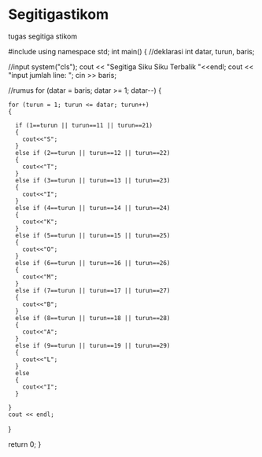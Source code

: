 # Segitigastikom
tugas segitiga stikom

#include <iostream>
using namespace std;
int main()
{
  //deklarasi
  int  datar, turun, baris;

  //input
  system("cls");
  cout << "Segitiga Siku Siku Terbalik "<<endl;
  cout << "input jumlah line: ";
  cin >> baris;

  //rumus
  for (datar = baris; datar >= 1; datar--)
  {
    
    for (turun = 1; turun <= datar; turun++)
    {
    
      if (1==turun || turun==11 || turun==21)
      {
        cout<<"S";
      }
      else if (2==turun || turun==12 || turun==22)
      {
        cout<<"T";
      }
      else if (3==turun || turun==13 || turun==23)
      {
        cout<<"I";
      }      
      else if (4==turun || turun==14 || turun==24)
      {
        cout<<"K";
      }
      else if (5==turun || turun==15 || turun==25)
      {
        cout<<"O";
      }
      else if (6==turun || turun==16 || turun==26)
      {
        cout<<"M";
      }
      else if (7==turun || turun==17 || turun==27)
      {
        cout<<"B";
      }
      else if (8==turun || turun==18 || turun==28)
      {
        cout<<"A";
      }
      else if (9==turun || turun==19 || turun==29)
      {
        cout<<"L";
      }   
      else     
      {
        cout<<"I";
      }
        
    }
    cout << endl;
  }
  
  return 0;
}
